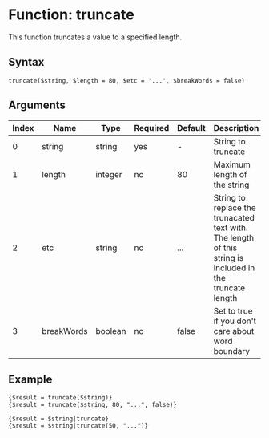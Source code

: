 # Function: truncate

This function truncates a value to a specified length.

## Syntax

```truncate($string, $length = 80, $etc = '...', $breakWords = false)```

## Arguments

|Index|Name|Type|Required|Default|Description|
|---|---|---|---|---|---|
|0|string|string|yes|-|String to truncate|
|1|length|integer|no|80|Maximum length of the string|
|2|etc|string|no|...|String to replace the trunacated text with. The length of this string is included in the truncate length|
|3|breakWords|boolean|no|false|Set to true if you don't care about word boundary|

## Example

```
{$result = truncate($string)}
{$result = truncate($string, 80, "...", false)}

{$result = $string|truncate}
{$result = $string|truncate(50, "...")}
```
